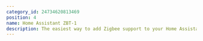 ```yaml
---
category_id: 24734620813469
position: 4
name: Home Assistant ZBT-1
description: The easiest way to add Zigbee support to your Home Assistant instance.
---
```

